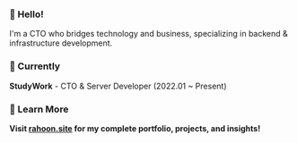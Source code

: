 ### 👋 Hello!
I'm a CTO who bridges technology and business, specializing in backend & infrastructure development.

### 💼 Currently
**StudyWork** - CTO & Server Developer (2022.01 ~ Present)

### 🌟 Learn More
**Visit [rahoon.site](https://rahoon.site) for my complete portfolio, projects, and insights!**


<!--
**citron0137/citron0137** is a ✨ _special_ ✨ repository because its `README.md` (this file) appears on your GitHub profile.

Here are some ideas to get you started:

- 🔭 I’m currently working on ...
- 🌱 I’m currently learning ...
- 👯 I’m looking to collaborate on ...
- 🤔 I’m looking for help with ...
- 💬 Ask me about ...
- 📫 How to reach me: ...
- 😄 Pronouns: ...
- ⚡ Fun fact: ...
-->
